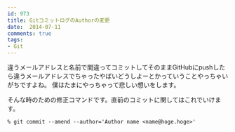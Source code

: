 ```yaml
---
id: 973
title: GitコミットログのAuthorの変更
date:  2014-07-11
comments: true
tags:
- Git
---
```


違うメールアドレスと名前で間違ってコミットしてそのままGitHubにpushしたら違うメールアドレスでちゃったやばいどうしよーとかっていうことやっちゃいがちですよね。
僕はたまにやっちゃって悲しい想いをします。

そんな時のための修正コマンドです。直前のコミットに関してはこれでいけます。

```
% git commit --amend --author='Author name <name@hoge.hoge>'
```
